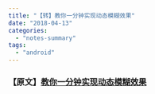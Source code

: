 ```yaml
---
title: "【转】教你一分钟实现动态模糊效果"
date: "2018-04-13"
categories: 
  - "notes-summary"
tags: 
  - "android"
---
```


### 【原文】[教你一分钟实现动态模糊效果](http://blog.csdn.net/wl9739/article/details/51955598)

